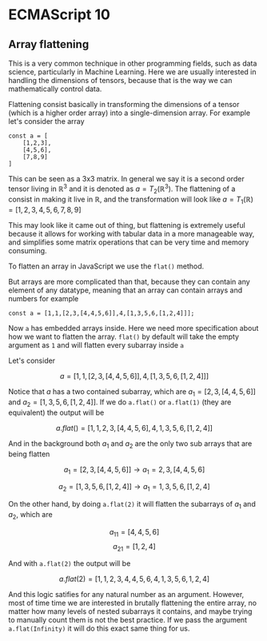 # ECMAScript 10

## Array flattening
This is a very common technique in other programming fields, such as data science, particularly in Machine Learning. Here we are usually interested in handling the dimensions of tensors, because that is the way we can mathematically control data. 

Flattening consist basically in transforming the dimensions of a tensor (which is a higher order array) into a single-dimension array. For example let's consider the array

```
const a = [
    [1,2,3],
    [4,5,6],
    [7,8,9]
]
```

This can be seen as a 3x3 matrix. In general we say it is a second order tensor living in $\mathbb{R}^3$ and it is denoted as $a = T_2(\mathbb{R}^3)$. The flattening of a consist in making it live in $\mathbb{R}$, and the transformation will look like $a = T_1(\mathbb{R}) = [1,2,3,4,5,6,7,8,9]$

This may look like it came out of thing, but flattening is extremely useful because it allows for working with tabular data in a more manageable way, and simplifies some matrix operations that can be very time and memory consuming. 

To flatten an array in JavaScript we use the `flat()` method. 

But arrays are more complicated than that, because they can contain any element of any datatype, meaning that an array can contain arrays and numbers for example

```
const a = [1,1,[2,3,[4,4,5,6]],4,[1,3,5,6,[1,2,4]]];
```

Now `a` has embedded arrays inside. Here we need more specification about how we want to flatten the array. `flat()` by default will take the empty argument as `1` and will flatten every subarray inside `a`

Let's consider 

$$a = [1,1,[2,3,[4,4,5,6]],4,[1,3,5,6,[1,2,4]]]$$

Notice that $a$ has a two contained subarray, which are $a_1 = [2,3,[4,4,5,6]]$ and $a_2 = [1,3,5,6,[1,2,4]]$. If we do `a.flat()` or `a.flat(1)` (they are equivalent) the output will be 

$$ a.flat() = [ 1, 1, 2, 3, [ 4, 4, 5, 6 ], 4, 1, 3, 5, 6, [ 1, 2, 4 ] ]$$

And in the background both $a_1$ and $a_2$ are the only two sub arrays that are being flatten

$$a_1 = [2,3,[4,4,5,6]] \rightarrow a_1= 2,3,[4,4,5,6]$$

$$a_2 = [1,3,5,6,[1,2,4]] \rightarrow a_1= 1,3,5,6,[1,2,4]$$

On the other hand, by doing `a.flat(2)` it will flatten the subarrays of $a_1$ and $a_2$, which are

$$a_{11} = [4,4,5,6]$$
$$a_{21} = [1,2,4]$$


And with `a.flat(2)` the output will be

$$ a.flat(2) = [ 1, 1, 2, 3,  4, 4, 5, 6 , 4, 1, 3, 5, 6,1, 2, 4 ]$$

And this logic satifies for any natural number as an argument. However, most of time time we are interested in brutally flattening the entire array, no matter how many levels of nested subarrays it contains, and maybe trying to manually count them is not the best practice. If we pass the argument `a.flat(Infinity)` it will do this exact same thing for us. 


